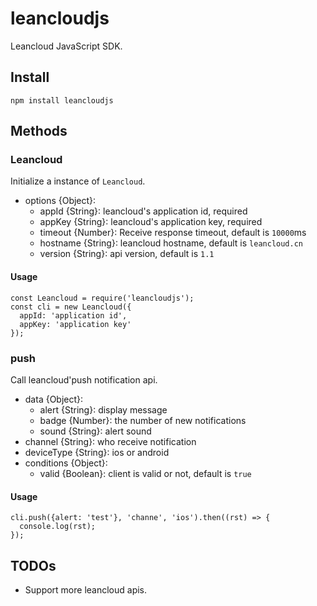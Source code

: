 # leancloudjs
Leancloud JavaScript SDK.

## Install

```
npm install leancloudjs
```

## Methods

### Leancloud

Initialize a instance of `Leancloud`.

+ options {Object}:
  + appId {String}: leancloud's application id, required
  + appKey {String}: leancloud's application key, required
  + timeout {Number}: Receive response timeout, default is `10000`ms
  + hostname {String}: leancloud hostname, default is `leancloud.cn`
  + version {String}: api version, default is `1.1`

#### Usage

```
const Leancloud = require('leancloudjs');
const cli = new Leancloud({
  appId: 'application id',
  appKey: 'application key'
});
```

### push

Call leancloud'push notification api.

+ data {Object}:
  + alert {String}: display message
  + badge {Number}: the number of new notifications
  + sound {String}: alert sound
+ channel {String}: who receive notification
+ deviceType {String}: ios or android
+ conditions {Object}:
  + valid {Boolean}: client is valid or not, default is `true`

#### Usage

```
cli.push({alert: 'test'}, 'channe', 'ios').then((rst) => {
  console.log(rst);
});
```

## TODOs

+ Support more leancloud apis.
